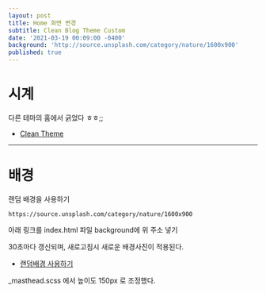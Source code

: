 ```yaml
---
layout: post
title: Home 화면 변경
subtitle: Clean Blog Theme Custom
date: '2021-03-19 00:09:00 -0400'
background: 'http://source.unsplash.com/category/nature/1600x900'
published: true
---
```


# 시계

다른 테마의 홈에서 긁었다 ㅎㅎ;;

* [Clean Theme](https://github.com/knaman2609/clean)

--------------------------


# 배경

랜덤 배경을 사용하기

```
https://source.unsplash.com/category/nature/1600x900

```

아래 링크를 index.html 파일 background에 위 주소 넣기

30초마다 갱신되며, 새로고침시 새로운 배경사진이 적용된다.

* [랜덤배경 사용하기](https://opentutorials.org/course/2473/13868)

_masthead.scss 에서 높이도 150px 로 조정했다.
